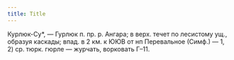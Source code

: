 ```yaml
---
title: Title
---
```


Курлюк-Су*, — Гурлюк п. пр. р. Ангара; в верх. течет по лесистому ущ., образуя
каскады; впад. в 2 км. к ЮЮВ от нп Перевальное (Симф.) — 1, 2) ср. тюрк. гюрле —
журчать, ворковать Г–11.
